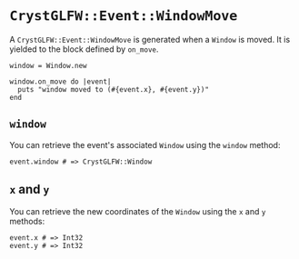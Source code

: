 # `CrystGLFW::Event::WindowMove`

A `CrystGLFW::Event::WindowMove` is generated when a `Window` is moved. It is yielded to the block defined by `on_move`.

```crystal
window = Window.new

window.on_move do |event|
  puts "window moved to (#{event.x}, #{event.y})"
end
```

## `window`

You can retrieve the event's associated `Window` using the `window` method:

```crystal
event.window # => CrystGLFW::Window
```

## `x` and `y`

You can retrieve the new coordinates of the `Window` using the `x` and `y` methods:

```crystal
event.x # => Int32
event.y # => Int32
```